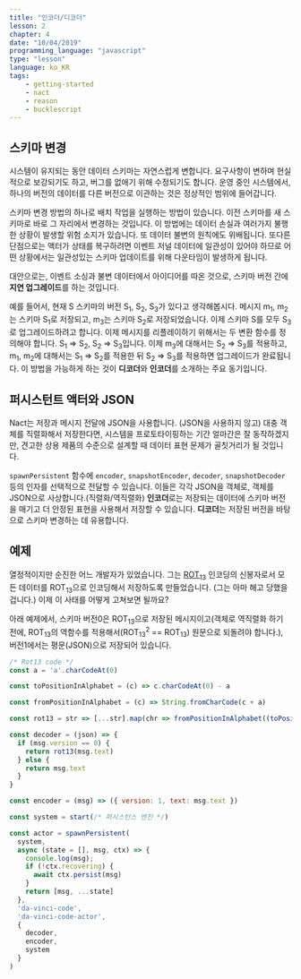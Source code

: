```yaml
---
title: "인코더/디코더"
lesson: 2
chapter: 4
date: "10/04/2019"
programming_language: "javascript"
type: "lesson"
language: ko_KR
tags:
    - getting-started
    - nact
    - reason
    - bucklescript
---
```


## 스키마 변경

시스템이 유지되는 동안 데이터 스키마는 자연스럽게 변합니다. 요구사항이 변하며 현실적으로 보강되기도 하고, 버그를 없애기 위해 수정되기도 합니다. 운영 중인 시스템에서, 하나의 버전의 데이터를 다른 버전으로 이관하는 것은 정상적인 범위에 들어갑니다.

스키마 변경 방법의 하나로 배치 작업을 실행하는 방법이 있습니다. 이전 스키마를 새 스키마로 바로 그 자리에서 변경하는 것입니다. 이 방법에는 데이터 손실과 여러가지 불행한 상황이 발생할 위험 소지가 있습니다. 또 데이터 불변의 원칙에도 위배됩니다. 또다른 단점으로는 액터가 상태를 복구하려면 이벤트 저널 데이터에 일관성이 있어야 하므로 어떤 상황에서는 일관성있는 스키마 업데이트를 위해 다운타임이 발생하게 됩니다.

대안으로는, 이벤트 소싱과 불변 데이터에서 아이디어를 따온 것으로, 스키마 버전 간에 **지연 업그레이드**를 하는 것입니다.

예를 들어서, 현재 S 스키마의 버전 S<sub>1</sub>, S<sub>2</sub>, S<sub>3</sub>가 있다고 생각해봅시다. 메시지 m<sub>1</sub>, m<sub>2</sub>는 스키마 S<sub>1</sub>로 저장되고, m<sub>3</sub>는 스키마 S<sub>2</sub>로 저장되었습니다. 이제 스키마 S를 모두 S<sub>3</sub>로 업그레이드하려고 합니다. 이제 메시지를 리플레이하기 위해서는 두 변환 함수를 정의해야 합니다. S<sub>1</sub> => S<sub>2</sub>, S<sub>2</sub> => S<sub>3</sub>입니다. 이제 m<sub>3</sub>에 대해서는 S<sub>2</sub> => S<sub>3</sub>를 적용하고, m<sub>1</sub>, m<sub>2</sub>에 대해서는 S<sub>1</sub> => S<sub>2</sub>를 적용한 뒤 S<sub>2</sub> => S<sub>3</sub>를 적용하면 업그레이드가 완료됩니다. 이 방법을 가능하게 하는 것이 **디코더**와 **인코더**를 소개하는 주요 동기입니다.


## 퍼시스턴트 액터와 JSON

Nact는 저장과 메시지 전달에 JSON을 사용합니다. (JSON을 사용하지 않고) 대충 객체를 직렬화해서 저장한다면, 시스템을 프로토타이핑하는 기간 얼마간은 잘 동작하겠지만, 견고한 상용 제품의 수준으로 설계할 때 데이터 표현 문제가 골칫거리가 될 것입니다.

`spawnPersistent` 함수에 `encoder`, `snapshotEncoder`, `decoder`, `snapshotDecoder` 등의 인자를 선택적으로 전달할 수 있습니다. 이들은 각각 JSON을 객체로, 객체를 JSON으로 사상합니다.(직렬화/역직렬화) **인코더**로는 저장되는 데이터에 스키마 버전을 매기고 더 안정된 표현을 사용해서 저장할 수 있습니다. **디코더**는 저장된 버전을 바탕으로 스키마 변경하는 데 유용합니다.


## 예제

열정적이지만 순진한 어느 개발자가 있었습니다. 그는 [ROT<sub>13</sub>](https://en.wikipedia.org/wiki/ROT13) 인코딩의 신봉자로서 모든 데이터를 ROT<sub>13</sub>으로 인코딩해서 저장하도록 만들었습니다. (그는 아마 해고 당했을 겁니다.) 이제 이 사태를 어떻게 고쳐보면 될까요?

아래 예제에서, 스키마 버전0은 ROT<sub>13</sub>으로 저장된 메시지이고(객체로 역직렬화 하기 전에, ROT<sub>13</sub>의 역함수를 적용해서(ROT<sub>13</sub><sup>2</sup> == ROT<sub>13</sub>) 원문으로 되돌려야 합니다.), 버전1에서는 평문(JSON)으로 저장되어 있습니다.

```javascript
/* Rot13 code */
const a = 'a'.charCodeAt(0)

const toPositionInAlphabet = (c) => c.charCodeAt(0) - a

const fromPositionInAlphabet = (c) => String.fromCharCode(c + a)

const rot13 = str => [...str].map(chr => fromPositionInAlphabet((toPositionInAlphabet(chr) + 13) % 26)).join('')

const decoder = (json) => {
  if (msg.version == 0) {
    return rot13(msg.text)
  } else {
    return msg.text
  }
}

const encoder = (msg) => ({ version: 1, text: msg.text })

const system = start(/* 퍼시스턴스 엔진 */)

const actor = spawnPersistent(
  system,    
  async (state = [], msg, ctx) => {
    console.log(msg);      
    if (!ctx.recovering) {
      await ctx.persist(msg)
    }
    return [msg, ...state]
  },
  'da-vinci-code',
  'da-vinci-code-actor',
  {
    decoder,
    encoder,
    system
  }    
)
```
